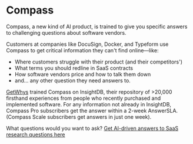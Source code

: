 # Compass
Compass, a new kind of AI product, is trained to give you specific answers to challenging questions about software vendors. 

Customers at companies like DocuSign, Docker, and Typeform use Compass to get critical information they can't find online—like: 
- Where customers struggle with their product (and their competitors') 
- What terms you should redline in SaaS contracts 
- How software vendors price and how to talk them down 
- and… any other question they need answers to. 

[GetWhys](https://www.getwhys.io) trained Compass on InsightDB, their repository of >20,000 firsthand experiences from people who recently purchased and implemented software. For any information not already in InsightDB, Compass Pro subscribers get the answer within a 2-week AnswerSLA. (Compass Scale subscribers get answers in just one week). 

What questions would you want to ask? 
[Get AI-driven answers to SaaS research questions here](https://www.getwhys.io/compass)
